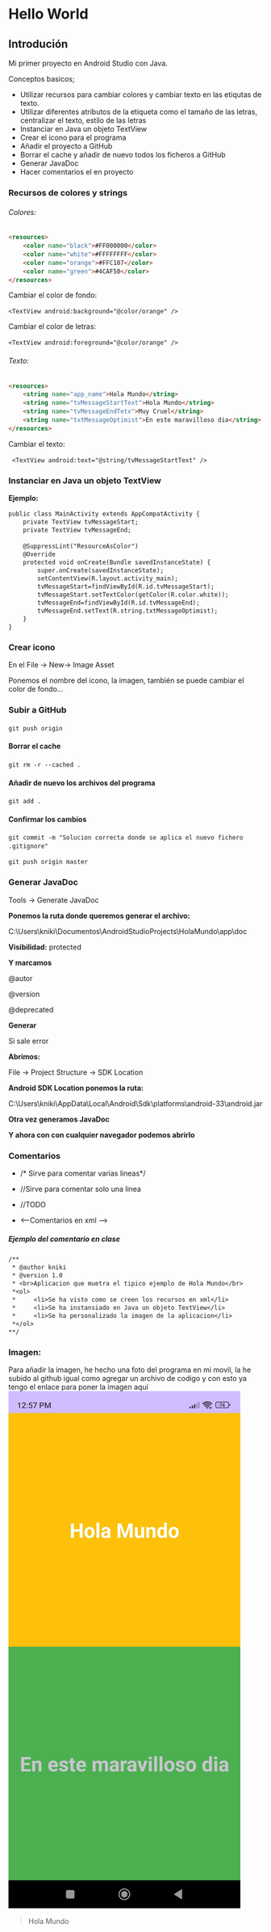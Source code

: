# Hello World
## Introdución
Mi primer proyecto en Android Studio con Java.

Conceptos basicos;
- Utilizar recursos para cambiar colores y cambiar texto en las etiqutas de texto.
- Utilizar diferentes atributos de la etiqueta <TextView></TextView> como el tamaño de las letras, centralizar el texto,  estilo de las letras
- Instanciar en Java un objeto TextView
- Crear el icono para el programa
- Añadir el proyecto a GitHub
- Borrar el cache y añadir de nuevo todos los ficheros a GitHub
- Generar JavaDoc
- Hacer comentarios el en proyecto


### Recursos de colores y strings
###### Colores:
```html
<resources>
    <color name="black">#FF000000</color>
    <color name="white">#FFFFFFFF</color>
    <color name="orange">#FFC107</color>
    <color name="green">#4CAF50</color>
</resources>
```
Cambiar el color de fondo:

`<TextView android:background="@color/orange" />`

Cambiar el color de letras:

`<TextView android:foreground="@color/orange" />`
###### Texto:
```html
<resources>
    <string name="app_name">Hola Mundo</string>
    <string name="tvMessageStartText">Hola Mundo</string>
    <string name="tvMessageEndTetx">Muy Cruel</string>
    <string name="txtMessageOptimist">En este maravilloso dia</string>
</resources>
```
Cambiar el texto:

` <TextView android:text="@string/tvMessageStartText" />`

### Instanciar en Java un objeto TextView
**Ejemplo:**
```
public class MainActivity extends AppCompatActivity {
    private TextView tvMessageStart;
    private TextView tvMessageEnd;

    @SuppressLint("ResourceAsColor")
    @Override
    protected void onCreate(Bundle savedInstanceState) {
        super.onCreate(savedInstanceState);
        setContentView(R.layout.activity_main);
        tvMessageStart=findViewById(R.id.tvMessageStart);
        tvMessageStart.setTextColor(getColor(R.color.white));           
        tvMessageEnd=findViewById(R.id.tvMessageEnd);
        tvMessageEnd.setText(R.string.txtMessageOptimist);
    }
}
```

### Crear icono
En el File -> New-> Image Asset

Ponemos el nombre del icono, la imagen, también se puede cambiar el color de fondo...

### Subir a GitHub
`git push origin`

#### Borrar el cache
`git rm -r --cached .`
#### Añadir de nuevo los archivos del programa
`git add .`

#### Confirmar los cambios
`git commit -m "Solucion correcta donde se aplica el nuevo fichero .gitignore"`

`git push origin master`


### Generar JavaDoc
Tools  ->  Generate JavaDoc

**Ponemos la ruta donde queremos generar el archivo:**

C:\Users\kniki\Documentos\AndroidStudioProjects\HolaMundo\app\doc

**Visibilidad:** protected

**Y marcamos**

@autor

@version

@deprecated

**Generar**


Si sale error

**Abrimos:**

File -> Project Structure -> SDK Location

**Android SDK Location ponemos la ruta:**

C:\Users\kniki\AppData\Local\Android\Sdk\platforms\android-33\android.jar

**Otra vez generamos JavaDoc**

**Y ahora con  con cualquier navegador podemos abrirlo**

### Comentarios

- /* Sirve para comentar varias lineas*/

- //Sirve para comentar solo una linea

- //TODO

- <--Comentarios en xml -->

##### Ejemplo del comentario en clase

```
/**
 * @author kniki
 * @version 1.0
 * <br>Aplicacion que muetra el tipico ejemplo de Hola Mundo</br>
 *<ol>
 *     <li>Se ha visto como se creen los recursos en xml</li>
 *     <li>Se ha instansiado en Java un objeto TextView</li>
 *     <li>Se ha personalizado la imagen de la aplicacion</li>
 *</ol>
**/
```



### Imagen:
Para añadir la imagen, he hecho una foto del programa en mi movil, la he subido al github igual como agregar un archivo de codigo
y con esto ya tengo el enlace para poner la imagen aquí
![](https://github.com/nikitenkokatya/HelloWorld/blob/master/HelloWorld.jpg)

> Hola Mundo



